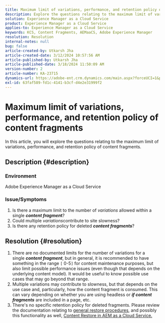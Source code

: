 ```yaml
---
title: Maximum limit of variations, performance, and retention policy of content fragments
description: Explore the questions relating to the maximum limit of variations, performance, and retention policy of content fragments.
solution: Experience Manager as a Cloud Service
product: Experience Manager as a Cloud Service
applies-to: Experience Manager as a Cloud Service
keywords: KCS, Content Fragments, AEMaaCS, Adobe Experience Manager
resolution: Resolution
internal-notes: null
bug: false
article-created-by: Utkarsh Jha
article-created-date: 3/12/2024 10:57:56 AM
article-published-by: Utkarsh Jha
article-published-date: 3/18/2024 11:50:09 AM
version-number: 2
article-number: KA-23715
dynamics-url: https://adobe-ent.crm.dynamics.com/main.aspx?forceUCI=1&pagetype=entityrecord&etn=knowledgearticle&id=fcf6705a-5fe0-ee11-904d-6045bd0063aa
exl-id: 63faf589-fd1c-4141-b3cf-d4e2e31999f2
---
```

# Maximum limit of variations, performance, and retention policy of content fragments


In this article, you will explore the questions relating to the maximum limit of variations, performance, and retention policy of content fragments.

## Description {#description}


### Environment

Adobe Experience Manager as a Cloud Service

### Issue/Symptoms

1. Is there a maximum limit to the number of *variations* allowed within a single <b>*content fragmen*t</b>?
2. Could multiple *variations*contribute to site slowness?
3. Is there any retention policy for deleted <b>*content fragments</b>*?



## Resolution {#resolution}


1. There are no documented limits for the number of variations for a single <b>*content fragment</b>*, but in general, it is recommended to have something in the range `[` 0-5`]`  for content maintenance purposes, but also limit possible performance issues (even though that depends on the underlying content model). It would be useful to know possible use cases that may go beyond that range.
2. Multiple variations may contribute to slowness, but that depends on the use case and, particularly, how the content fragment is consumed. This can vary depending on whether you are using headless or <b>*if content fragments</b>* are included in a page, etc.
3. There's no specific retention policy for deleted fragments. Please review the documentation relating to [general restore procedures](https://experienceleague.adobe.com/docs/experience-cloud-kcs/kbarticles/KA-23505.html?lang=en), and possibly this functionality as well, [Content Restore in AEM as a Cloud Service.](https://experienceleague.adobe.com/docs/experience-manager-cloud-service/content/operations/restore.html?lang=en)
